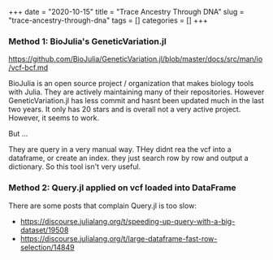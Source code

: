 +++ 
date = "2020-10-15"
title = "Trace Ancestry Through DNA"
slug = "trace-ancestry-through-dna"
tags = []
categories = []
+++


### Method 1: BioJulia's GeneticVariation.jl

https://github.com/BioJulia/GeneticVariation.jl/blob/master/docs/src/man/io/vcf-bcf.md

BioJulia is an open source project / organization that makes biology tools with Julia. They are actively maintaining many of their repositories. However GeneticVariation.jl has less commit and hasnt been updated much in the last two years. It only has 20 stars and is overall not a very active project. However, it seems to work.

But ...

They are query in a very manual way. THey didnt rea the vcf into a dataframe, or create an index. they just search row by row and output a dictionary. So this tool isn't very useful.


### Method 2: Query.jl applied on vcf loaded into DataFrame

There are some posts that complain Query.jl is too slow:
- https://discourse.julialang.org/t/speeding-up-query-with-a-big-dataset/19508
- https://discourse.julialang.org/t/large-dataframe-fast-row-selection/14849
